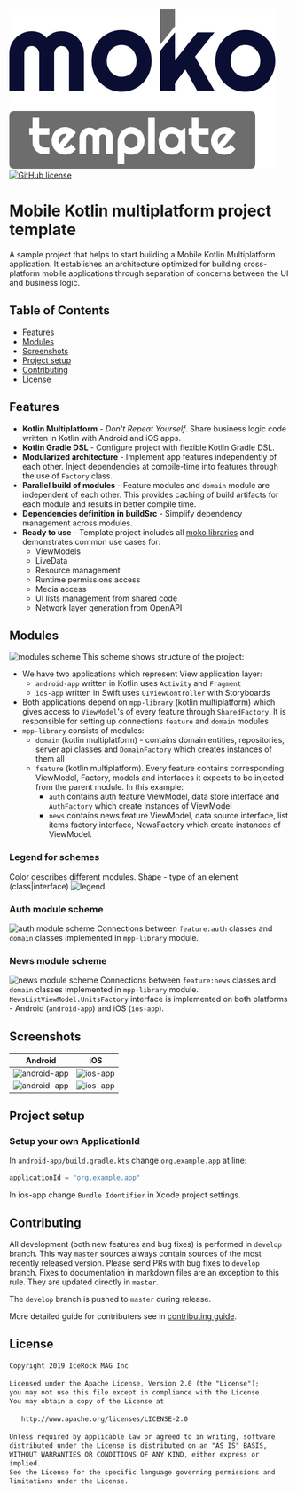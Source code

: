 ![moko-template](img/logo.png)  
[![GitHub license](https://img.shields.io/badge/license-Apache%20License%202.0-blue.svg?style=flat)](http://www.apache.org/licenses/LICENSE-2.0)

# Mobile Kotlin multiplatform project template

A sample project that helps to start building a Mobile Kotlin Multiplatform application. It establishes an architecture optimized for building cross-platform mobile applications through separation of concerns between the UI and business logic.

## Table of Contents

- [Features](#features)
- [Modules](#modules)
- [Screenshots](#screenshots)
- [Project setup](#project-setup)
- [Contributing](#contributing)
- [License](#license)

## Features

- **Kotlin Multiplatform** - *Don't Repeat Yourself*. Share business logic code written in Kotlin with Android and iOS apps. 
- **Kotlin Gradle DSL** - Configure project with flexible Kotlin Gradle DSL.
- **Modularized architecture** - Implement app features independently of each other. Inject dependencies at compile-time into features through the use of `Factory` class.
- **Parallel build of modules** - Feature modules and `domain` module are independent of each other. This provides caching of build artifacts for each module and results in better compile time.
- **Dependencies definition in buildSrc** - Simplify dependency management across modules.
- **Ready to use** - Template project includes all [moko libraries](https://moko.icerock.dev) and demonstrates common use cases for:
  - ViewModels
  - LiveData
  - Resource management
  - Runtime permissions access
  - Media access 
  - UI lists management from shared code 
  - Network layer generation from OpenAPI

## Modules

![modules scheme](https://user-images.githubusercontent.com/5010169/66910966-c7f47680-f039-11e9-8aa0-7485757cc39b.jpg)
This scheme shows structure of the project:  

- We have two applications which represent View application layer:
  - `android-app` written in Kotlin uses `Activity` and `Fragment`
  - `ios-app` written in Swift uses `UIViewController` with Storyboards
- Both applications depend on `mpp-library` (kotlin multiplatform) which gives access to `ViewModel`'s of every feature through `SharedFactory`. It is responsible for setting up connections `feature` and `domain` modules
- `mpp-library` consists of modules:
  - `domain` (kotlin multiplatform) - contains domain entities, repositories, server api classes and `DomainFactory` which creates instances of them all
  - `feature` (kotlin multiplatform). Every feature contains corresponding ViewModel, Factory, models and interfaces it expects to be injected from the parent module. In this example:
    - `auth` contains auth feature ViewModel, data store interface and `AuthFactory` which create instances of ViewModel
    - `news` contains news feature ViewModel, data source interface, list items factory interface, NewsFactory which create instances of ViewModel.

### Legend for schemes
Color describes different modules. Shape - type of an element (class|interface)
![legend](https://user-images.githubusercontent.com/5010169/66910970-cd51c100-f039-11e9-9dfa-775a39b0d748.jpg)

### Auth module scheme
![auth module scheme](https://user-images.githubusercontent.com/5010169/66917408-84a10480-f047-11e9-8f4a-0c089e24ff6d.jpg)
Connections between `feature:auth` classes and `domain` classes implemented in `mpp-library` module.

### News module scheme
![news module scheme](https://user-images.githubusercontent.com/5010169/66917411-85d23180-f047-11e9-9e7f-b2f3387fac51.jpg)
Connections between `feature:news` classes and `domain` classes implemented in `mpp-library` module.  
`NewsListViewModel.UnitsFactory` interface is implemented on both platforms - Android (`android-app`) and iOS (`ios-app`).

## Screenshots

|Android|iOS|
|---|---|
|![android-app](https://user-images.githubusercontent.com/5010169/66911569-f9ba0d00-f03a-11e9-80b0-d4992bf61fbe.png)|![ios-app](https://user-images.githubusercontent.com/5010169/66911572-fa52a380-f03a-11e9-8425-19014e14c7b8.png)|
|![android-app](https://user-images.githubusercontent.com/5010169/66911571-fa52a380-f03a-11e9-9470-ea3dc05a6dff.png)|![ios-app](https://user-images.githubusercontent.com/5010169/66911574-fa52a380-f03a-11e9-9f67-a1a48865bf97.png)|

## Project setup

### Setup your own ApplicationId

In `android-app/build.gradle.kts` change `org.example.app` at line:
```kotlin
applicationId = "org.example.app"
```
In ios-app change `Bundle Identifier` in Xcode project settings.

## Contributing

All development (both new features and bug fixes) is performed in `develop` branch. This way `master` sources always contain sources of the most recently released version. Please send PRs with bug fixes to `develop` branch. Fixes to documentation in markdown files are an exception to this rule. They are updated directly in `master`.

The `develop` branch is pushed to `master` during release.

More detailed guide for contributers see in [contributing guide](CONTRIBUTING.md).

## License

    Copyright 2019 IceRock MAG Inc
    
    Licensed under the Apache License, Version 2.0 (the "License");
    you may not use this file except in compliance with the License.
    You may obtain a copy of the License at
    
       http://www.apache.org/licenses/LICENSE-2.0
    
    Unless required by applicable law or agreed to in writing, software
    distributed under the License is distributed on an "AS IS" BASIS,
    WITHOUT WARRANTIES OR CONDITIONS OF ANY KIND, either express or implied.
    See the License for the specific language governing permissions and
    limitations under the License.
